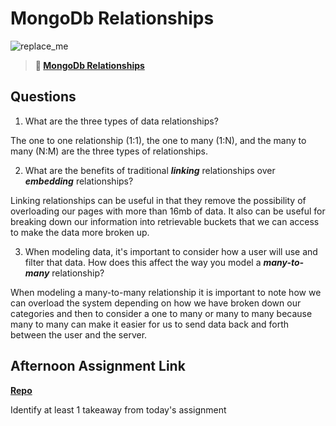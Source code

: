 # MongoDb Relationships

![replace_me](https://codeworks.blob.core.windows.net/public/assets/img/illustrations/placeholder.svg)

> **📖 [MongoDb Relationships](https://codeworksacademy.com/fs-student-guide/resources/wk5/02-Relationships)**

## Questions

1. What are the three types of data relationships?

The one to one relationship (1:1), the one to many (1:N), and the many to many (N:M) are the three types of relationships.

2. What are the benefits of traditional ***linking*** relationships over ***embedding*** relationships?

Linking relationships can be useful in that they remove the possibility of overloading our pages with more than 16mb of data. It also can be useful for breaking down our information into retrievable buckets that we can access to make the data more broken up.

3. When modeling data, it's important to consider how a user will use and filter that data. How does this affect the way you model a ***many-to-many*** relationship? 

When modeling a many-to-many relationship it is important to note how we can overload the system depending on how we have broken down our categories and then to consider a one to many or many to many because many to many can make it easier for us to send data back and forth between the user and the server.

## Afternoon Assignment Link

**[Repo](https://github.com/jsphbowers/<ASSIGNMENT_REPO>)**

Identify at least 1 takeaway from today's assignment
